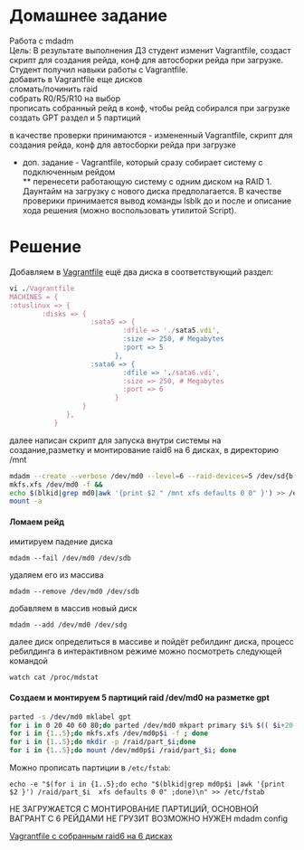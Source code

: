 # Домашнее задание
Работа с mdadm  
Цель: В результате выполнения ДЗ студент изменит Vagrantfile, создаст скрипт для создания рейда, конф для автосборки рейда при загрузке. Студент получил навыки работы с Vagrantfile.  
добавить в Vagrantfile еще дисков  
сломать/починить raid  
собрать R0/R5/R10 на выбор  
прописать собранный рейд в конф, чтобы рейд собирался при загрузке  
создать GPT раздел и 5 партиций  
  
в качестве проверки принимаются - измененный Vagrantfile, скрипт для создания рейда, конф для автосборки рейда при загрузке  
* доп. задание - Vagrantfile, который сразу собирает систему с подключенным рейдом  
** перенесети работающую систему с одним диском на RAID 1. Даунтайм на загрузку с нового диска предполагается. В качестве проверики принимается вывод команды lsblk до и после и описание хода решения (можно воспользовать утилитой Script).  


# Решение  
Добавляем в [Vagrantfile](https://github.com/dbudakov/2.FS/blob/master/Vagrantfile) ещё два диска в соответствующий раздел:
```ruby
vi ./Vagrantfile  
MACHINES = {  
:otuslinux => {  
        :disks => {  
                    :sata5 => {    
                            :dfile => './sata5.vdi',    
                            :size => 250, # Megabytes  
                            :port => 5  
                          },  
                    :sata6 => {    
                            :dfile => './sata6.vdi',    
                            :size => 250, # Megabytes   
                            :port => 6  
                          }  
                  }  
              },  
           }    
```                
далее написан скрипт для запуска внутри системы на создание,разметку и монтирование raid6 на 6 дисках, в директорию /mnt  
```bash
mdadm --create --verbose /dev/md0 --level=6 --raid-devices=5 /dev/sd{b..f} 
mkfs.xfs /dev/md0 -f &&  
echo $(blkid|grep md0|awk '{print $2 " /mnt xfs defaults 0 0" }') >> /etc/fstab   
mount -a  
```
#### Ломаем рейд  
имитируем падение диска  
```
mdadm --fail /dev/md0 /dev/sdb  
```
удаляем его из массива  
```
mdadm --remove /dev/md0 /dev/sdb  
```
добавляем в массив новый диск  
```
mdadm --add /dev/md0 /dev/sdg  
```
далее диск определиться в массиве и пойдёт ребилдинг диска,
процесс ребилдинга в интерактивном режиме можно посмотреть следующей командой
```
watch cat /proc/mdstat  
```  
#### Создаем и монтируем 5 партиций raid /dev/md0 на разметке gpt  
```bash
parted -s /dev/md0 mklabel gpt   
for i in 0 20 40 60 80;do parted /dev/md0 mkpart primary $i% $(( $i+20 ))% -s; done 
for i in {1..5};do mkfs.xfs /dev/md0p$i -f ; done  
for i in {1..5};do mkdir -p /raid/part_$i;done  
for i in {1..5};do mount /dev/md0p$i /raid/part_$i; done  
```  

Можно прописать партиции в `/etc/fstab`:  
```shell
echo -e "$(for i in {1..5};do echo "$(blkid|grep md0p$i |awk '{print $2 }') /raid/part_$i  xfs defaults 0 0" ;done)\n" >> /etc/fstab
```
НЕ ЗАГРУЖАЕТСЯ С МОНТИРОВАНИЕ ПАРТИЦИЙ, ОСНОВНОЙ ВАГРАНТ С 6 РЕЙДАМИ НЕ ГРУЗИТ ВОЗМОЖНО НУЖЕН mdadm config

[Vagrantfile с собранным raid6 на 6 дисках](https://github.com/dbudakov/2.FS/blob/master/Vagrantfile_custom)
